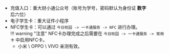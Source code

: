 - 充值入口：重大财小通公众号（账号为学号，密码默认为身份证 **数字** 后六位）  
- 电子学生卡：重大证件小程序  
- NFC学生卡：可以通过 `今日校园 -> 一卡通服务 -> NFC` 进行办理。  
    !!! warning "注意"
        NFC卡办理完成之后需要在 `今日校园 -> 一卡通服务 -> 常用卡` 中启用NFC卡。  
    - 小米 \ OPPO \ VIVO 亲测有效。  